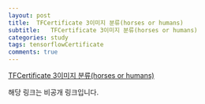 ```yaml
---
layout: post
title:  TFCertificate 3이미지 분류(horses or humans)
subtitle:   TFCertificate 3이미지 분류(horses or humans)
categories: study
tags: tensorflowCertificate
comments: true
---
```


[TFCertificate 3이미지 분류(horses or humans)](https://colab.research.google.com/drive/1kFymciEDUl7aEY1SlTniK_Cmmk2ukWhU?usp=sharing)

해당 링크는 비공개 링크입니다.
